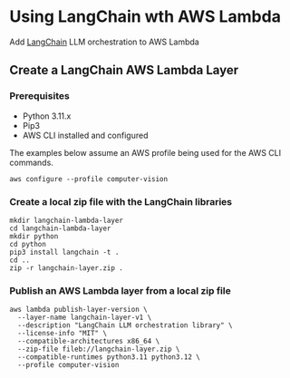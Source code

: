# Using LangChain wth AWS Lambda

Add [LangChain](https://www.langchain.com/) LLM orchestration to AWS Lambda

## Create a LangChain AWS Lambda Layer

### Prerequisites

* Python 3.11.x
* Pip3
* AWS CLI installed and configured

The examples below assume an AWS profile being used for the AWS CLI commands.

```
aws configure --profile computer-vision
```

### Create a local zip file with the LangChain libraries

```
mkdir langchain-lambda-layer
cd langchain-lambda-layer
mkdir python
cd python
pip3 install langchain -t .
cd ..
zip -r langchain-layer.zip .  
```

### Publish an AWS Lambda layer from a local zip file

```
aws lambda publish-layer-version \
  --layer-name langchain-layer-v1 \
  --description "LangChain LLM orchestration library" \
  --license-info "MIT" \
  --compatible-architectures x86_64 \
  --zip-file fileb://langchain-layer.zip \
  --compatible-runtimes python3.11 python3.12 \
  --profile computer-vision
```




